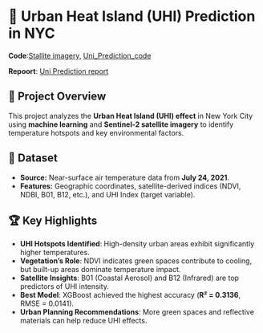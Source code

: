 # 🌆 Urban Heat Island (UHI) Prediction in NYC
**Code**:[Stallite imagery](https://github.com/Yanjun-Zhou-Clivia/Uhi-Prediction/blob/main/Sentinel-2%20satellite%20imagery.ipynb),
[Uni_Prediction_code](https://github.com/Yanjun-Zhou-Clivia/Uhi-Prediction/blob/main/Uni_Prediction_code.ipynb)

**Repoort**: [Uni Prediction report](https://github.com/Yanjun-Zhou-Clivia/Uhi-Prediction/blob/main/Uni_Prediction_Report.pdf)

## 📌 Project Overview
This project analyzes the **Urban Heat Island (UHI) effect** in New York City using **machine learning** and **Sentinel-2 satellite imagery** to identify temperature hotspots and key environmental factors.

## 📂 Dataset
- **Source:** Near-surface air temperature data from **July 24, 2021**.
- **Features:** Geographic coordinates, satellite-derived indices (NDVI, NDBI, B01, B12, etc.), and UHI Index (target variable).

## 🏆 Key Highlights
- **UHI Hotspots Identified**: High-density urban areas exhibit significantly higher temperatures.
- **Vegetation’s Role**: NDVI indicates green spaces contribute to cooling, but built-up areas dominate temperature impact.
- **Satellite Insights**: B01 (Coastal Aerosol) and B12 (Infrared) are top predictors of UHI intensity.
- **Best Model**: XGBoost achieved the highest accuracy (**R² = 0.3136**, RMSE = 0.0141).
- **Urban Planning Recommendations**: More green spaces and reflective materials can help reduce UHI effects.
